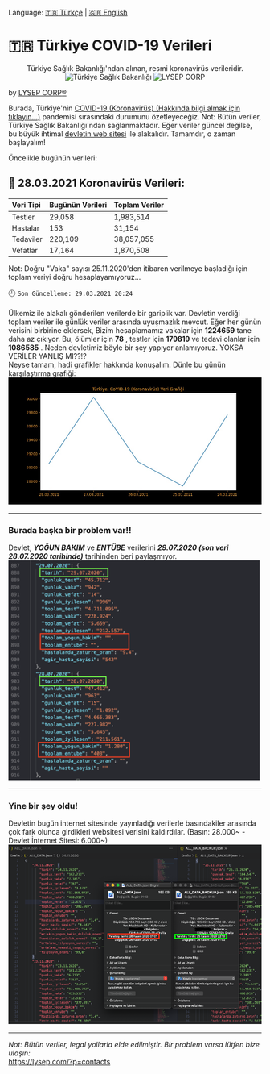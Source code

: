 Language:  [:tr: Türkçe](https://github.com/lysep-corp/COVID-19/blob/master/README_TR.md) | [:uk: English](https://github.com/lysep-corp/COVID-19/blob/master/README.md)
# :tr: **Türkiye COVID-19 Verileri** 
<p align="center">
Türkiye Sağlık Bakanlığı'ndan alınan, resmi koronavirüs verileridir.  <br>
  <img src="https://dosyamerkez.saglik.gov.tr/2020webfiles/logolar/logo.svg" width="100" title="Türkiye Sağlık Bakanlığı">   <img src="https://avatars1.githubusercontent.com/u/49002083?s=100" width="100" title="LYSEP CORP">
</p>

by [LYSEP CORP:registered:](https://lysep.com)

Burada, Türkiye'nin [COVID-19 (Koronavirüs) (Hakkında bilgi almak için tıklayın...)](https://g.co/kgs/EJjcys) pandemisi sırasındaki durumunu özetleyeceğiz.
Not: Bütün veriler, Türkiye Sağlık Bakanlığı'ndan sağlanmaktadır. Eğer veriler güncel değilse, bu büyük ihtimal [devletin web sitesi](https://covid19.saglik.gov.tr) ile alakalıdır. Tamamdır, o zaman başlayalım!

Öncelikle bugünün verileri:
## :calendar: 28.03.2021 Koronavirüs Verileri:
| Veri Tipi         | Bugünün Verileri   | Toplam Veriler     |
| :---              |    :----           |     :---           |
| Testler           | 29,058    | 1,983,514    |
| Hastalar          | 153   | 31,154   |
| Tedaviler         | 220,109    | 38,057,055    |
| Vefatlar          | 17,164| 1,870,508|

Not: Doğru "Vaka" sayısı 25.11.2020'den itibaren verilmeye başladığı için toplam veriyi doğru hesaplayamıyoruz...

:clock9: `Son Güncelleme: 29.03.2021 20:24`
\
\
Ülkemiz ile alakalı gönderilen verilerde bir gariplik var. Devletin verdiği toplam veriler ile günlük veriler arasında uyuşmazlık mevcut. Eğer her günün verisini birbirine eklersek, Bizim hesaplamamız vakalar için **1224659** tane daha az çıkıyor. Bu, ölümler için **78** , testler için **179819** ve tedavi olanlar için **1086585** . Neden devletimiz böyle bir şey yapıyor anlamıyoruz. YOKSA VERİLER YANLIŞ MI??!?\
Neyse tamam, hadi grafikler hakkında konuşalım. Dünle bu günün karşılaştırma grafiği:\
![Graph](https://github.com/lysep-corp/COVID-19/blob/master/Graphs/YESTERDAY_COMP_TODAY_TR.jpeg?raw=true)


---
### Burada başka bir problem var!!
Devlet, **_YOĞUN BAKIM_** ve **_ENTÜBE_** verilerini **_29.07.2020 (son veri 28.07.2020 tarihinde)_** tarihinden beri paylaşmıyor.\
<img src="https://github.com/lysep-corp/COVID-19/blob/master/Images/StoppedData.png?raw=true" width="500">

---
### Yine bir şey oldu!
Devletin bugün internet sitesinde yayınladığı verilerle basındakiler arasında çok fark olunca girdikleri websitesi verisini kaldırdılar. (Basın: 28.000~ - Devlet İnternet Sitesi: 6.000~)\
<img src="https://github.com/lysep-corp/COVID-19/blob/master/Images/RemovedData.png?raw=true" width="700">

---

_Not: Bütün veriler, legal yollarla elde edilmiştir. Bir problem varsa lütfen bize ulaşın:_ \
https://lysep.com/?p=contacts